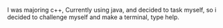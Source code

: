 I was majoring c++, Currently using java, and decided to task myself, so i decided to challenge myself and make a terminal, type help.
